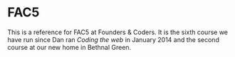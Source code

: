 # FAC5

This is a reference for FAC5 at Founders & Coders. It is the sixth course we have run since Dan ran *Coding the web* in January 2014 and the second course at our new home in Bethnal Green.
